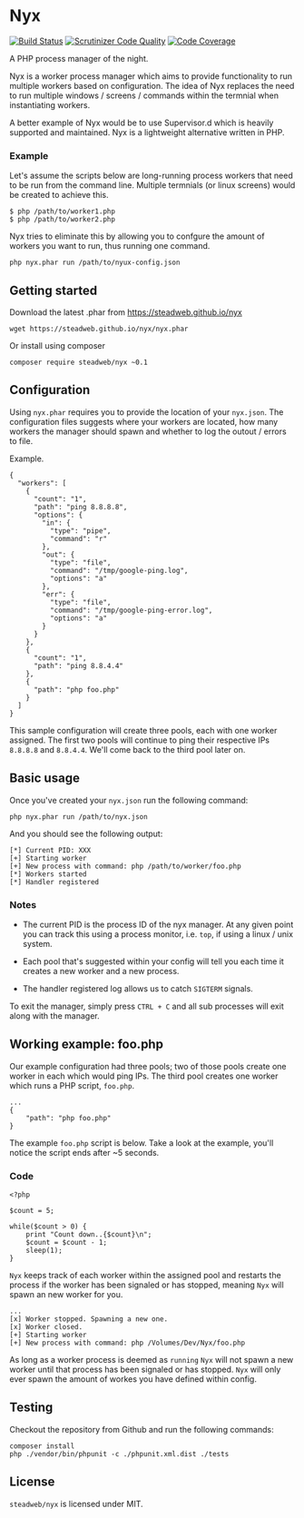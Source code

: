 # Nyx

[![Build Status](https://travis-ci.org/steadweb/nyx.svg?branch=master)](https://travis-ci.org/steadweb/nyx)
[![Scrutinizer Code Quality](https://scrutinizer-ci.com/g/steadweb/nyx/badges/quality-score.png?b=master)](https://scrutinizer-ci.com/g/steadweb/nyx/?branch=master)
[![Code Coverage](https://scrutinizer-ci.com/g/steadweb/nyx/badges/coverage.png?b=master)](https://scrutinizer-ci.com/g/steadweb/nyx/?branch=master)

A PHP process manager of the night.

Nyx is a worker process manager which aims to provide functionality to run multiple workers based on configuration. The idea of Nyx replaces the need to run multiple windows / screens / commands within the termnial when instantiating workers. 

A better example of Nyx would be to use Supervisor.d which is heavily supported and maintained. Nyx is a lightweight alternative written in PHP.

### Example

Let's assume the scripts below are long-running process workers that need to be run from the command line. Multiple termnials (or linux screens) would be created to achieve this.

```
$ php /path/to/worker1.php
$ php /path/to/worker2.php 
```

Nyx tries to eliminate this by allowing you to confgure the amount of workers you want to run, thus running one command. 


```
php nyx.phar run /path/to/nyux-config.json
```

## Getting started

Download the latest .phar from https://steadweb.github.io/nyx

```
wget https://steadweb.github.io/nyx/nyx.phar
```

Or install using composer

```
composer require steadweb/nyx ~0.1
```

## Configuration

Using `nyx.phar` requires you to provide the location of your `nyx.json`. The configuration files suggests where your workers are located, how many workers the manager should spawn and whether to log the outout / errors to file.

Example.

```
{
  "workers": [
    {
      "count": "1",
      "path": "ping 8.8.8.8",
      "options": {
        "in": {
          "type": "pipe",
          "command": "r"
        },
        "out": {
          "type": "file",
          "command": "/tmp/google-ping.log",
          "options": "a"
        },
        "err": {
          "type": "file",
          "command": "/tmp/google-ping-error.log",
          "options": "a"
        }
      }
    },
    {
      "count": "1",
      "path": "ping 8.8.4.4"
    },
    {
      "path": "php foo.php"
    }
  ]
}
```

This sample configuration will create three pools, each with one worker assigned. The first two pools will continue to ping their respective IPs `8.8.8.8` and `8.8.4.4`. We'll come back to the third pool later on.

## Basic usage

Once you've created your `nyx.json` run the following command:

`php nyx.phar run /path/to/nyx.json`

And you should see the following output:

```
[*] Current PID: XXX
[+] Starting worker
[+] New process with command: php /path/to/worker/foo.php
[*] Workers started
[*] Handler registered
```

### Notes

- The current PID is the process ID of the nyx manager. At any given point you can track this using a process monitor, i.e. `top`, if using a linux / unix system.

- Each pool that's suggested within your config will tell you each time it creates a new worker and a new process.

- The handler registered log allows us to catch `SIGTERM` signals.

To exit the manager, simply press `CTRL + C` and all sub processes will exit along with the manager.

## Working example: foo.php

Our example configuration had three pools; two of those pools create one worker in each which would ping IPs. The third pool creates one worker which runs a PHP script, `foo.php`.

```
...
{
    "path": "php foo.php"
}
```

The example `foo.php` script is below. Take a look at the example, you'll notice the script ends after ~5 seconds.

### Code
```
<?php

$count = 5;

while($count > 0) {
    print "Count down..{$count}\n";
    $count = $count - 1;
    sleep(1);
}
```

`Nyx` keeps track of each worker within the assigned pool and restarts the process if the worker has been signaled or has stopped, meaning `Nyx` will spawn an new worker for you.

```
...
[x] Worker stopped. Spawning a new one.
[x] Worker closed.
[+] Starting worker
[+] New process with command: php /Volumes/Dev/Nyx/foo.php
```

As long as a worker process is deemed as `running` `Nyx` will not spawn a new worker until that process has been signaled or has stopped. `Nyx` will only ever spawn the amount of workes you have defined within config.

## Testing

Checkout the repository from Github and run the following commands:

```
composer install
php ./vendor/bin/phpunit -c ./phpunit.xml.dist ./tests
```

## License

`steadweb/nyx` is licensed under MIT.

